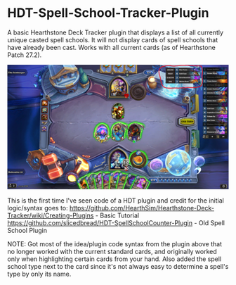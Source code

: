 # HDT-Spell-School-Tracker-Plugin

A basic Hearthstone Deck Tracker plugin that displays a list of all currently unique casted spell schools. It will not display cards of spell schools that have already been cast. Works with all current cards (as of Hearthstone Patch 27.2).

![ScreenShot](HDTPlugin/Example.png)

This is the first time I've seen code of a HDT plugin and credit for the initial logic/syntax goes to:
https://github.com/HearthSim/Hearthstone-Deck-Tracker/wiki/Creating-Plugins - Basic Tutorial <br />
https://github.com/slicedbread/HDT-SpellSchoolCounter-Plugin - Old Spell School Plugin <br /> 

NOTE: Got most of the idea/plugin code syntax from the plugin above that no longer worked with the current standard cards, and originally worked only when highlighting certain cards from your hand. Also added the spell school type next to the card since it's not always easy to determine a spell's type by only its name.
